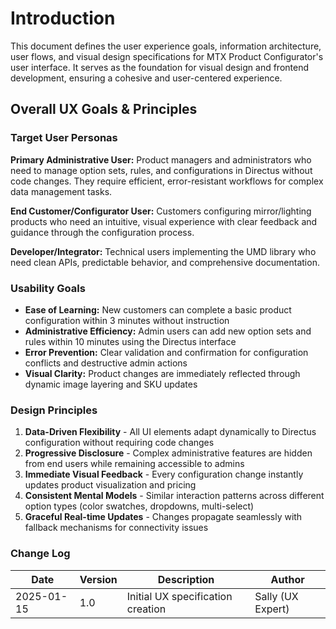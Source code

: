 # Introduction

This document defines the user experience goals, information architecture, user flows, and visual design specifications for MTX Product Configurator's user interface. It serves as the foundation for visual design and frontend development, ensuring a cohesive and user-centered experience.

## Overall UX Goals & Principles

### Target User Personas

**Primary Administrative User:** Product managers and administrators who need to manage option sets, rules, and configurations in Directus without code changes. They require efficient, error-resistant workflows for complex data management tasks.

**End Customer/Configurator User:** Customers configuring mirror/lighting products who need an intuitive, visual experience with clear feedback and guidance through the configuration process.

**Developer/Integrator:** Technical users implementing the UMD library who need clean APIs, predictable behavior, and comprehensive documentation.

### Usability Goals

- **Ease of Learning:** New customers can complete a basic product configuration within 3 minutes without instruction
- **Administrative Efficiency:** Admin users can add new option sets and rules within 10 minutes using the Directus interface
- **Error Prevention:** Clear validation and confirmation for configuration conflicts and destructive admin actions
- **Visual Clarity:** Product changes are immediately reflected through dynamic image layering and SKU updates

### Design Principles

1. **Data-Driven Flexibility** - All UI elements adapt dynamically to Directus configuration without requiring code changes
2. **Progressive Disclosure** - Complex administrative features are hidden from end users while remaining accessible to admins
3. **Immediate Visual Feedback** - Every configuration change instantly updates product visualization and pricing
4. **Consistent Mental Models** - Similar interaction patterns across different option types (color swatches, dropdowns, multi-select)
5. **Graceful Real-time Updates** - Changes propagate seamlessly with fallback mechanisms for connectivity issues

### Change Log

| Date | Version | Description | Author |
|------|---------|-------------|--------|
| 2025-01-15 | 1.0 | Initial UX specification creation | Sally (UX Expert) |
